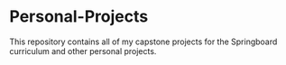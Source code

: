 # Personal-Projects
This repository contains all of my capstone projects for the Springboard curriculum and other personal projects. 

